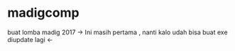 # madigcomp
buat lomba madig 2017
-> Ini masih pertama , nanti kalo udah bisa buat exe diupdate lagi <-
